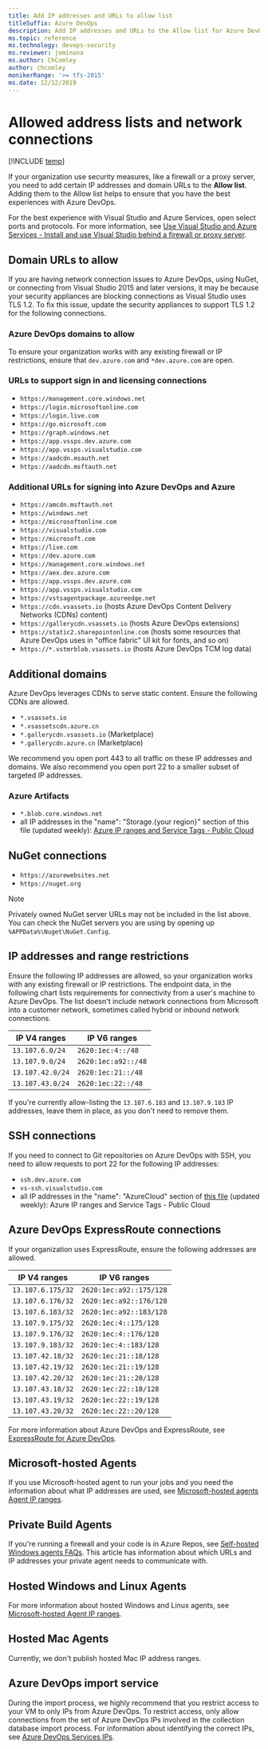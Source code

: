 ```yaml
---
title: Add IP addresses and URLs to allow list
titleSuffix: Azure DevOps
description: Add IP addresses and URLs to the Allow list for Azure DevOps, troubleshoot network connections 
ms.topic: reference
ms.technology: devops-security
ms.reviewer: jominana
ms.author: ChComley
author: chcomley
monikerRange: '>= tfs-2015'
ms.date: 12/12/2019
---
```


# Allowed address lists and network connections

[!INCLUDE [temp](../../includes/version-ts-tfs-2015-2016.md)]

If your organization use security measures, like a firewall or a proxy server, you need to add certain IP addresses and domain URLs to the **Allow list**. Adding them to the Allow list helps to ensure that you have the best experiences with Azure DevOps.

For the best experience with Visual Studio and Azure Services, open select ports and protocols. For more information, see [Use Visual Studio and Azure Services - Install and use Visual Studio behind a firewall or proxy server](https://docs.microsoft.com/visualstudio/install/install-and-use-visual-studio-behind-a-firewall-or-proxy-server?view=vs-2017#use-visual-studio-and-azure-services).

## Domain URLs to allow

If you are having network connection issues to Azure DevOps, using NuGet, or connecting from Visual Studio 2015 and later versions, it may be because your security appliances are blocking connections as Visual Studio uses TLS 1.2. To fix this issue, update the security appliances to support TLS 1.2 for the following connections.

### Azure DevOps domains to allow

To ensure your organization works with any existing firewall or IP restrictions, ensure that `dev.azure.com` and `*dev.azure.com` are open.

### URLs to support sign in and licensing connections

- `https://management.core.windows.net`
- `https://login.microsoftonline.com`
- `https://login.live.com`
- `https://go.microsoft.com`
- `https://graph.windows.net`
- `https://app.vssps.dev.azure.com`
- `https://app.vssps.visualstudio.com`
- `https://aadcdn.msauth.net`
- `https://aadcdn.msftauth.net`

### Additional URLs for signing into Azure DevOps and Azure

- `https://amcdn.msftauth.net`
- `https://windows.net`
- `https://microsoftonline.com`
- `https://visualstudio.com`
- `https://microsoft.com`
- `https://live.com`
- `https://dev.azure.com`
- `https://management.core.windows.net`
- `https://aex.dev.azure.com`
- `https://app.vssps.dev.azure.com`
- `https://app.vssps.visualstudio.com`
- `https://vstsagentpackage.azureedge.net`
- `https://cdn.vsassets.io` (hosts Azure DevOps Content Delivery Networks (CDNs) content)
- `https://gallerycdn.vsassets.io` (hosts Azure DevOps extensions)
- `https://static2.sharepointonline.com` (hosts some resources that Azure DevOps uses in "office fabric" UI kit for fonts, and so on)
- `https://*.vstmrblob.vsassets.io` (hosts Azure DevOps TCM log data)

## Additional domains

Azure DevOps leverages CDNs to serve static content. Ensure the following CDNs are allowed.

- `*.vsassets.io`
- `*.vsassetscdn.azure.cn`
- `*.gallerycdn.vsassets.io` (Marketplace)
- `*.gallerycdn.azure.cn` (Marketplace)

We recommend you open port 443 to all traffic on these IP addresses and domains. We also recommend you open port 22 to a smaller subset of targeted IP addresses.

### Azure Artifacts

- `*.blob.core.windows.net`
- all IP addresses in the "name": "Storage.{your region}" section of this file (updated weekly): [Azure IP ranges and Service Tags - Public Cloud](https://www.microsoft.com/en-us/download/details.aspx?id=56519)

## NuGet connections

- `https://azurewebsites.net`
- `https://nuget.org`

> [!NOTE]
> Privately owned NuGet server URLs may not be included in the list above. You can check the NuGet servers you are using by opening up `%APPData%\Nuget\NuGet.Config`.

## IP addresses and range restrictions

Ensure the following IP addresses are allowed, so your organization works with any existing firewall or IP restrictions. The endpoint data, in the following chart lists requirements for connectivity from a user's machine to Azure DevOps. The list doesn't include network connections from Microsoft into a customer network, sometimes called hybrid or inbound network connections.

| **IP V4 ranges** | **IP V6 ranges**    |
| ---------------- | ------------------- |
| `13.107.6.0/24`  | `2620:1ec:4::/48`   |
| `13.107.9.0/24`  | `2620:1ec:a92::/48` |
| `13.107.42.0/24` | `2620:1ec:21::/48`  |
| `13.107.43.0/24` | `2620:1ec:22::/48`  |

If you're currently allow-listing the `13.107.6.183` and `13.107.9.183` IP addresses, leave them in place, as you don't need to remove them.

## SSH connections

If you need to connect to Git repositories on Azure DevOps with SSH, you need to allow requests to port 22 for the following IP addresses:

- `ssh.dev.azure.com`
- `vs-ssh.visualstudio.com`
- all IP addresses in the "name": "AzureCloud" section of [this file](https://www.microsoft.com/download/details.aspx?id=56519) (updated weekly): Azure IP ranges and Service Tags - Public Cloud

## Azure DevOps ExpressRoute connections

If your organization uses ExpressRoute, ensure the following addresses are allowed.

| **IP V4 ranges**  | **IP V6 ranges**        |
| ----------------- | ----------------------- |
| `13.107.6.175/32` | `2620:1ec:a92::175/128` |
| `13.107.6.176/32` | `2620:1ec:a92::176/128` |
| `13.107.6.183/32` | `2620:1ec:a92::183/128` |
| `13.107.9.175/32` | `2620:1ec:4::175/128`   |
| `13.107.9.176/32` | `2620:1ec:4::176/128`   |
| `13.107.9.183/32` | `2620:1ec:4::183/128`   |
| `13.107.42.18/32` | `2620:1ec:21::18/128`   |
| `13.107.42.19/32` | `2620:1ec:21::19/128`   |
| `13.107.42.20/32` | `2620:1ec:21::20/128`   |
| `13.107.43.18/32` | `2620:1ec:22::18/128`   |
| `13.107.43.19/32` | `2620:1ec:22::19/128`   |
| `13.107.43.20/32` | `2620:1ec:22::20/128`   |

For more information about Azure DevOps and ExpressRoute, see [ExpressRoute for Azure DevOps](https://devblogs.microsoft.com/devops/expressroute-for-azure-devops/).

## Microsoft-hosted Agents

If you use Microsoft-hosted agent to run your jobs and you need the information about what IP addresses are used, see [Microsoft-hosted agents Agent IP ranges](../../pipelines/agents/hosted.md#agent-ip-ranges).

## Private Build Agents

If you're running a firewall and your code is in Azure Repos, see [Self-hosted Windows agents FAQs](../../pipelines/agents/v2-windows.md). This article has information about which URLs and IP addresses your private agent needs to communicate with.

## Hosted Windows and Linux Agents

For more information about hosted Windows and Linux agents, see [Microsoft-hosted Agent IP ranges](../../pipelines/agents/hosted.md#agent-ip-ranges).

## Hosted Mac Agents

Currently, we don't publish hosted Mac IP address ranges.

## Azure DevOps import service

During the import process, we highly recommend that you restrict access to your VM to only IPs from Azure DevOps. To restrict access, only allow connections from the set of Azure DevOps IPs involved in the collection database import process. For information about identifying the correct IPs, see [Azure DevOps Services IPs](../../migrate/migration-import.md#azure-devops-services-ips).
